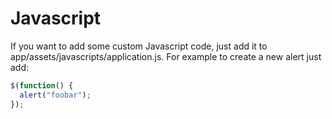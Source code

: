 # Javascript

If you want to add some custom Javascript code, just add it to app/assets/javascripts/application.js. For example to create a new alert just add:

```javascript
$(function() {
  alert("foobar");
});
```
